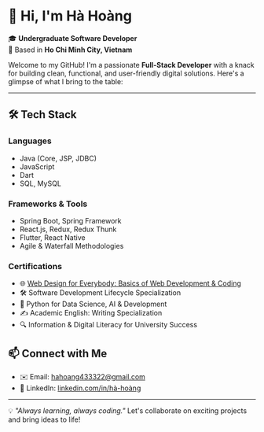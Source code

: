 # 👋 Hi, I'm Hà Hoàng

🎓 **Undergraduate Software Developer**  
📍 Based in **Ho Chi Minh City, Vietnam**  

Welcome to my GitHub! I'm a passionate **Full-Stack Developer** with a knack for building clean, functional, and user-friendly digital solutions. Here's a glimpse of what I bring to the table:

---

## 🛠️ **Tech Stack**

### **Languages**
- Java (Core, JSP, JDBC)
- JavaScript
- Dart
- SQL, MySQL

### **Frameworks & Tools**
- Spring Boot, Spring Framework
- React.js, Redux, Redux Thunk
- Flutter, React Native
- Agile & Waterfall Methodologies

### **Certifications**
- 🌐 [Web Design for Everybody: Basics of Web Development & Coding](https://www.coursera.org/specializations/web-design)
- 🛠️ Software Development Lifecycle Specialization
- 🧠 Python for Data Science, AI & Development
- ✍️ Academic English: Writing Specialization
- 🔍 Information & Digital Literacy for University Success



## 📫 **Connect with Me**
- ✉️ Email: [hahoang433322@gmail.com](mailto:hahoang433322@gmail.com)  
- 🔗 LinkedIn: [linkedin.com/in/hà-hoàng](https://www.linkedin.com/in/h%C3%A0-ho%C3%A0ng-649001236)

---

💡 _"Always learning, always coding."_ Let's collaborate on exciting projects and bring ideas to life!
